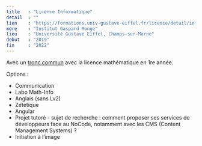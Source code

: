 ```yaml
---
title   : "Licence Informatique"
detail  : ""
lien    : "https://formations.univ-gustave-eiffel.fr/licence/detail/informatique-283"
more    : "Institut Gaspard Monge"
lieu    : "Université Gustave Eiffel, Champs-sur-Marne"
debut   : "2019"
fin     : "2022"
---
```


Avec un <a href="https://formations.univ-gustave-eiffel.fr/licence/detail/mathematiques-et-informatique-284">tronc commun</a> avec la licence mathématique en 1re année.

Options :
<ul>
    <li>Communication</li>
    <li>Labo Math-Info</li>
    <li>Anglais (sans Lv2)</li> 
    <li>Zététique</li>
    <li>Angular</li>
    <li>Projet tutoré - sujet de recherche : comment proposer ses services de développeurs face au NoCode, notamment avec les CMS (Content Management Systems) ?</li>
    <li>Initiation à l’image</li>
</ul>
